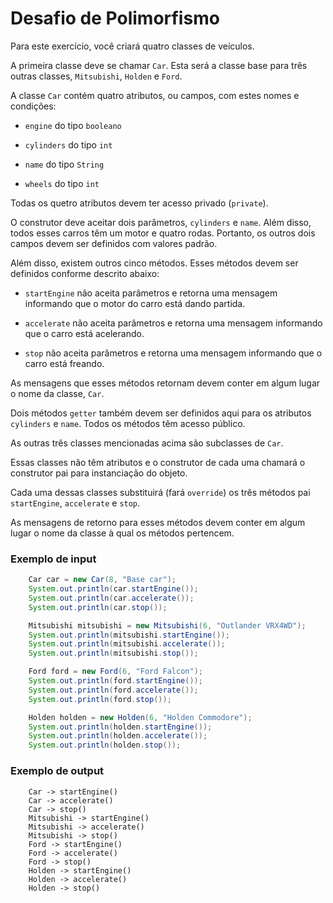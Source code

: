 # Desafio de Polimorfismo

Para este exercício, você criará quatro classes de veículos.

A primeira classe deve se chamar `Car`. Esta será a classe base para três outras classes, `Mitsubishi`, `Holden` e `Ford`.

A classe `Car` contém quatro atributos, ou campos, com estes nomes e condições:

- `engine` do tipo `booleano`

- `cylinders` do tipo `int`

- `name` do tipo `String`

- `wheels` do tipo `int`

Todas os quetro atributos devem ter acesso privado (`private`).

O construtor deve aceitar dois parâmetros, `cylinders` e `name`. Além disso, todos esses carros têm um motor e quatro rodas. Portanto, os outros dois campos devem ser definidos com valores padrão.

Além disso, existem outros cinco métodos. Esses métodos devem ser definidos conforme descrito abaixo:

- `startEngine` não aceita parâmetros e retorna uma mensagem informando que o motor do carro está dando partida.

- `accelerate` não aceita parâmetros e retorna uma mensagem informando que o carro está acelerando.

- `stop` não aceita parâmetros e retorna uma mensagem informando que o carro está freando.

As mensagens que esses métodos retornam devem conter em algum lugar o nome da classe, `Car`.

Dois métodos `getter` também devem ser definidos aqui para os atributos `cylinders` e `name`. Todos os métodos têm acesso público.

As outras três classes mencionadas acima são subclasses de `Car`.

Essas classes não têm atributos e o construtor de cada uma chamará o construtor pai para instanciação do objeto.

Cada uma dessas classes substituirá (fará `override`) os três métodos pai `startEngine`, `accelerate` e `stop`.

As mensagens de retorno para esses métodos devem conter em algum lugar o nome da classe à qual os métodos pertencem.

### Exemplo de input

``` java
    Car car = new Car(8, "Base car");
    System.out.println(car.startEngine());
    System.out.println(car.accelerate());
    System.out.println(car.stop());

    Mitsubishi mitsubishi = new Mitsubishi(6, "Outlander VRX4WD");
    System.out.println(mitsubishi.startEngine());
    System.out.println(mitsubishi.accelerate());
    System.out.println(mitsubishi.stop());

    Ford ford = new Ford(6, "Ford Falcon");
    System.out.println(ford.startEngine());
    System.out.println(ford.accelerate());
    System.out.println(ford.stop());

    Holden holden = new Holden(6, "Holden Commodore");
    System.out.println(holden.startEngine());
    System.out.println(holden.accelerate());
    System.out.println(holden.stop());
``` 

### Exemplo de output

``` 
    Car -> startEngine()
    Car -> accelerate()
    Car -> stop()
    Mitsubishi -> startEngine()
    Mitsubishi -> accelerate()
    Mitsubishi -> stop()
    Ford -> startEngine()
    Ford -> accelerate()
    Ford -> stop()
    Holden -> startEngine()
    Holden -> accelerate()
    Holden -> stop()
``` 
